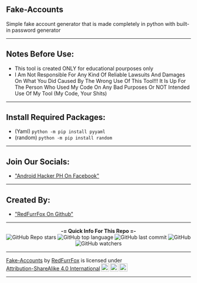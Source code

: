 ## Fake-Accounts
Simple fake account generator that is made completely in python with built-in password generator

---

## Notes Before Use:
 - This tool is created ONLY for educational pourposes only
 - I Am Not Responsible For Any Kind Of Reliable Lawsuits And Damages On What You Did Caused By The Wrong Use Of This Tool!!! It Is Up For The Person Who Used My Code On Any Bad Purposes Or NOT Intended Use Of My Tool (My Code, Your Shits)

---

## Install Required Packages:
 - (Yaml) `python -m pip install pyyaml`
 - (random) `python -m pip install random`

---

## Join Our Socials: 

 - ["Android Hacker PH On Facebook"](https://www.facebook.com/groups/1778790372291663)

---
  
## Created By: 
  
 - ["RedFurrFox On Github"](https://github.com/RedFurrFox)

---

<p align="center"> 
    <b>-= Quick Info For This Repo =-</b><br>
    <img alt="GitHub Repo stars" src="https://img.shields.io/github/stars/RedFurrFox/Fake-Accounts?style=social">
    <img alt="GitHub top language" src="https://img.shields.io/github/languages/top/RedFurrFox/Fake-Accounts">
    <img alt="GitHub last commit" src="https://img.shields.io/github/last-commit/RedFurrFox/Fake-Accounts">
    <img alt="GitHub" src="https://img.shields.io/github/license/RedFurrFox/Fake-Accounts">
    <img alt="GitHub watchers" src="https://img.shields.io/github/watchers/RedFurrFox/Fake-Accounts?style=social">
</p>

---
 
<p xmlns:cc="http://creativecommons.org/ns#" xmlns:dct="http://purl.org/dc/terms/"><a property="dct:title" rel="cc:attributionURL" href="https://github.com/RedFurrFox/Fake-Accounts">Fake-Accounts</a> by <a rel="cc:attributionURL dct:creator" property="cc:attributionName" href="https://github.com/RedFurrFox">RedFurrFox</a> is licensed under <a href="http://creativecommons.org/licenses/by-sa/4.0/?ref=chooser-v1" target="_blank" rel="license noopener noreferrer" style="display:inline-block;">Attribution-ShareAlike 4.0 International<img style="height:22px!important;margin-left:3px;vertical-align:text-bottom;" src="https://mirrors.creativecommons.org/presskit/icons/cc.svg?ref=chooser-v1"><img style="height:22px!important;margin-left:3px;vertical-align:text-bottom;" src="https://mirrors.creativecommons.org/presskit/icons/by.svg?ref=chooser-v1"><img style="height:22px!important;margin-left:3px;vertical-align:text-bottom;" src="https://mirrors.creativecommons.org/presskit/icons/sa.svg?ref=chooser-v1"></a></p>
 
---

